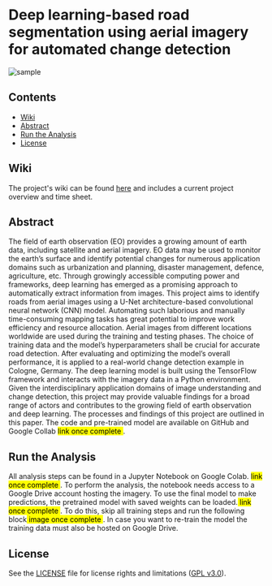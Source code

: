 # Deep learning-based road segmentation using aerial imagery for automated change detection
![sample](https://git.sbg.ac.at/st22_512323/i3-project-st23-dawuda/-/raw/main/display%20images/sample1.png)

## Contents

- [Wiki](#wiki)
- [Abstract](#abstract)
- [Run the Analysis](#run-the-analysis)
- [License](#license)

## Wiki

The project's wiki can be found [here](https://git.sbg.ac.at/st22_512323/i3-project-st23-dawuda/-/wikis/Deep-learning-based-road-segmentation-using-aerial-imagery-for-automated-change-detection) and includes a current project overview and time sheet.

## Abstract

The field of earth observation (EO) provides a growing amount of earth data, including satellite and aerial imagery. EO data may be used to monitor the earth’s surface and identify potential changes for numerous application domains such as urbanization and planning, disaster management, defence, agriculture, etc. Through growingly accessible computing power and frameworks, deep learning has emerged as a promising approach to automatically extract information from images. This project aims to identify roads from aerial images using a U-Net architecture-based convolutional neural network (CNN) model. Automating such laborious and manually time-consuming mapping tasks has great potential to improve work efficiency and resource allocation. Aerial images from different locations worldwide are used during the training and testing phases. The choice of training data and the model’s hyperparameters shall be crucial for accurate road detection. After evaluating and optimizing the model’s overall performance, it is applied to a real-world change detection example in Cologne, Germany. The deep learning model is built using the TensorFlow framework and interacts with the imagery data in a Python environment. Given the interdisciplinary application domains of image understanding and change detection, this project may provide valuable findings for a broad range of actors and contributes to the growing field of earth observation and deep learning. The processes and findings of this project are outlined in this paper. The code and pre-trained model are available on GitHub and Google Collab <mark> link once complete </mark>.

## Run the Analysis

All analysis steps can be found in a Jupyter Notebook on Google Colab. <mark> link once complete </mark>. To perform the analysis, the notebook needs access to a Google Drive account hosting the imagery. To use the final model to make predictions, the pretrained model with saved weights can be loaded.<mark> link once complete </mark>. To do this, skip all training steps and run the following block<mark> image once complete </mark>. In case you want to re-train the model the training data must also be hosted on Google Drive.

## License

See the [LICENSE](https://git.sbg.ac.at/st22_512323/i3-project-st23-dawuda/-/blob/main/LICENSE) file for license rights and limitations ([GPL v3.0](https://www.gnu.org/licenses/gpl-3.0.en.html)).
